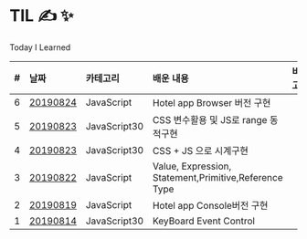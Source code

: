 # TIL &#9997; &#10024;

Today I Learned

| #   | 날짜                                              | 카테고리     | 배운 내용                                             | 비고 |
| :-- | :------------------------------------------------ | :----------- | :---------------------------------------------------- | :--- |
| 6   | [20190824](JavaScript/Hotel-browser/hotel-app.md) | JavaScript   | Hotel app Browser 버전 구현                           |      |
| 5   | [20190823](JavaScript30/03/summary03.md)          | JavaScript30 | CSS 변수활용 및 JS로 range 동적구현                   |
| 4   | [20190823](JavaScript30/02/summary02.md)          | JavaScript30 | CSS + JS 으로 시계구현                                |      |
| 3   | [20190822](JavaScript/Grammer.md)                 | JavaScript   | Value, Expression, Statement,Primitive,Reference Type |      |
| 2   | [20190819](JavaScript/hotel-app.js)               | JavaScript   | Hotel app Console버전 구현                            |      |
| 1   | [20190814](JavaScript30/01/summary01.md)          | JavaScript30 | KeyBoard Event Control                                |      |

